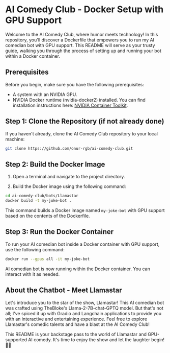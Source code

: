 
# AI Comedy Club - Docker Setup with GPU Support

Welcome to the AI Comedy Club, where humor meets technology! In this repository, you'll discover a Dockerfile that empowers you to run my AI comedian bot with GPU support. This README will serve as your trusty guide, walking you through the process of setting up and running your bot within a Docker container.

## Prerequisites

Before you begin, make sure you have the following prerequisites:

- A system with an NVIDIA GPU.
- NVIDIA Docker runtime (nvidia-docker2) installed. You can find installation instructions here: [NVIDIA Container Toolkit](https://github.com/NVIDIA/nvidia-container-runtime).

## Step 1: Clone the Repository (if not already done)

If you haven't already, clone the AI Comedy Club repository to your local machine:

```bash
git clone https://github.com/onur-rgb/ai-comedy-club.git

```

## Step 2: Build the Docker Image


1. Open a terminal and navigate to the project directory.

2. Build the Docker image using the following command:

```bash
cd ai-comedy-club/bots/Llamastar
docker build -t my-joke-bot .
```

This command builds a Docker image named `my-joke-bot` with GPU support based on the contents of the Dockerfile.

## Step 3: Run the Docker Container

To run your AI comedian bot inside a Docker container with GPU support, use the following command:

```bash
docker run --gpus all -it my-joke-bot
```

AI comedian bot is now running within the Docker container. You can interact with it as needed.

## About the Chatbot - Meet Llamastar
Let's introduce you to the star of the show, Llamastar! This AI comedian bot was crafted using TheBloke's Llama-2-7B-chat-GPTQ model. But that's not all; I've spiced it up with Gradio and Langchain applications to provide you with an interactive and entertaining experience. Feel free to explore Llamastar's comedic talents and have a blast at the AI Comedy Club!

This README is your backstage pass to the world of Llamastar and GPU-supported AI comedy. It's time to enjoy the show and let the laughter begin! 🎤😄


